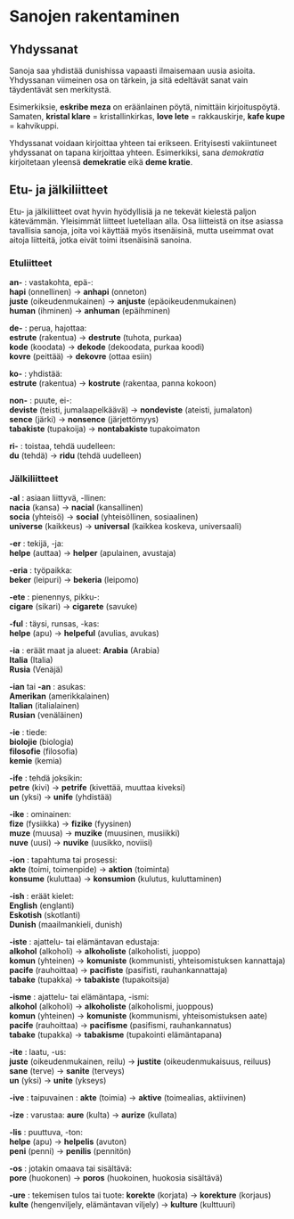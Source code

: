 # Sanojen rakentaminen

## Yhdyssanat

Sanoja saa yhdistää dunishissa vapaasti ilmaisemaan uusia asioita.
Yhdyssanan viimeinen osa on tärkein,
ja sitä edeltävät sanat vain täydentävät sen merkitystä.

Esimerkiksie, **eskribe meza** on eräänlainen pöytä, nimittäin kirjoituspöytä.
Samaten,
**kristal klare**
= kristallinkirkas,
**love lete**
= rakkauskirje,
**kafe kupe**
= kahvikuppi.

Yhdyssanat voidaan kirjoittaa yhteen tai erikseen.
Erityisesti vakiintuneet yhdyssanat on tapana kirjoittaa yhteen.
Esimerkiksi, sana _demokratia_ kirjoitetaan yleensä **demekratie** eikä **deme kratie**.


## Etu- ja jälkiliitteet

Etu- ja jälkiliitteet ovat hyvin hyödyllisiä ja ne tekevät kielestä paljon kätevämmän.
Yleisimmät liitteet luetellaan alla.
Osa liitteistä on itse asiassa tavallisia sanoja, joita voi käyttää myös itsenäisinä,
mutta useimmat ovat aitoja liitteitä, jotka eivät toimi itsenäisinä sanoina.

### Etuliitteet

**an-** :
vastakohta, epä-:  
**hapi**
(onnellinen)
→ **anhapi**
(onneton)  
**juste**
(oikeudenmukainen)
→ **anjuste**
(epäoikeudenmukainen)  
**human**
(ihminen)
→ **anhuman**
(epäihminen)

**de-** :
perua, hajottaa:  
**estrute**
(rakentua)
→ **destrute**
(tuhota, purkaa)  
**kode**
(koodata)
→ **dekode**
(dekoodata, purkaa koodi)  
**kovre**
(peittää)
→ **dekovre**
(ottaa esiin)

**ko-** :
yhdistää:  
**estrute**
(rakentua)
→ **kostrute**
(rakentaa, panna kokoon)

**non-** :
puute, ei-:  
**deviste**
(teisti, jumalaapelkäävä)
→ **nondeviste**
(ateisti, jumalaton)  
**sence**
(järki)
→ **nonsence**
(järjettömyys)  
**tabakiste**
(tupakoija)
→ **nontabakiste**
tupakoimaton

**ri-** :
toistaa, tehdä uudelleen:  
**du**
(tehdä)
→ **ridu**
(tehdä uudelleen)


### Jälkiliitteet

**-al** :
asiaan liittyvä, -llinen:  
**nacia**
(kansa)
→ **nacial**
(kansallinen)  
**socia**
(yhteisö)
→ **social**
(yhteisöllinen, sosiaalinen)  
**universe**
(kaikkeus)
→ **universal**
(kaikkea koskeva, universaali)

**-er** :
tekijä, -ja:  
**helpe**
(auttaa)
→ **helper**
(apulainen, avustaja)

**-eria** :
työpaikka:  
**beker**
(leipuri)
→ **bekeria**
(leipomo)

**-ete** :
pienennys, pikku-:  
**cigare**
(sikari)
→ **cigarete**
(savuke)

**-ful** :
täysi, runsas, -kas:  
**helpe**
(apu)
→ **helpeful**
(avulias, avukas)

**-ia** :
eräät maat ja alueet:
**Arabia**
(Arabia)  
**Italia**
(Italia)  
**Rusia**
(Venäjä)

**-ian** tai **-an** :
asukas:  
**Amerikan**
(amerikkalainen)  
**Italian**
(italialainen)  
**Rusian**
(venäläinen)

**-ie** :
tiede:  
**biolojie**
(biologia)  
**filosofie**
(filosofia)  
**kemie**
(kemia)

**-ife** :
tehdä joksikin:  
**petre**
(kivi)
→ **petrife**
(kivettää, muuttaa kiveksi)  
**un**
(yksi)
→ **unife**
(yhdistää)

**-ike** :
ominainen:  
**fize**
(fysiikka)
→ **fizike**
(fyysinen)  
**muze**
(muusa)
→ **muzike**
(muusinen, musiikki)  
**nuve**
(uusi)
→ **nuvike**
(uusikko, noviisi)

**-ion** :
tapahtuma tai prosessi:  
**akte**
(toimi, toimenpide)
→ **aktion**
(toiminta)  
**konsume**
(kuluttaa)
→ **konsumion**
(kulutus, kuluttaminen)

**-ish** :
eräät kielet:  
**English**
(englanti)  
**Eskotish**
(skotlanti)  
**Dunish**
(maailmankieli, dunish)

**-iste** :
ajattelu- tai elämäntavan edustaja:  
**alkohol**
(alkoholi)
→ **alkoholiste**
(alkoholisti, juoppo)  
**komun**
(yhteinen)
→ **komuniste**
(kommunisti, yhteisomistuksen kannattaja)  
**pacife**
(rauhoittaa)
→ **pacifiste**
(pasifisti, rauhankannattaja)  
**tabake**
(tupakka)
→ **tabakiste**
(tupakoitsija)

**-isme** :
ajattelu- tai elämäntapa, -ismi:  
**alkohol**
(alkoholi)
→ **alkoholiste**
(alkoholismi, juoppous)  
**komun**
(yhteinen)
→ **komuniste**
(kommunismi, yhteisomistuksen aate)  
**pacife**
(rauhoittaa)
→ **pacifisme**
(pasifismi, rauhankannatus)  
**tabake**
(tupakka)
→ **tabakisme**
(tupakointi elämäntapana)

**-ite** :
laatu, -us:  
**juste**
(oikeudenmukainen, reilu)
→ **justite**
(oikeudenmukaisuus, reiluus)  
**sane**
(terve)
→ **sanite**
(terveys)  
**un**
(yksi)
→ **unite**
(ykseys)

**-ive** :
taipuvainen :
**akte**
(toimia)
→ **aktive**
(toimealias, aktiivinen)

**-ize** :
varustaa:
**aure**
(kulta)
→ **aurize**
(kullata)

**-lis** :
puuttuva, -ton:  
**helpe**
(apu)
→ **helpelis**
(avuton)  
**peni**
(penni)
→ **penilis**
(pennitön)

**-os** :
jotakin omaava tai sisältävä:  
**pore**
(huokonen)
→ **poros**
(huokoinen, huokosia sisältävä)

**-ure** :
tekemisen tulos tai tuote:
**korekte**
(korjata)
→ **korekture**
(korjaus)  
**kulte**
(hengenviljely, elämäntavan viljely)
→ **kulture**
(kulttuuri)


